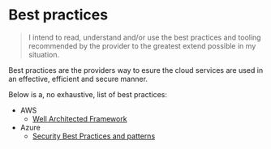 Best practices
===
> I intend to read, understand and/or use the best practices and tooling recommended by the provider to the greatest extend possible in my situation. 

Best practices are the providers way to esure the cloud services are used in an effective, efficient and secure manner. 

Below is a, no exhaustive, list of best practices:

* AWS
  - [Well Architected Framework](https://aws.amazon.com/architecture/well-architected/)
* Azure
  - [Security Best Practices and patterns](https://docs.microsoft.com/en-us/azure/security/security-best-practices-and-patterns)
 